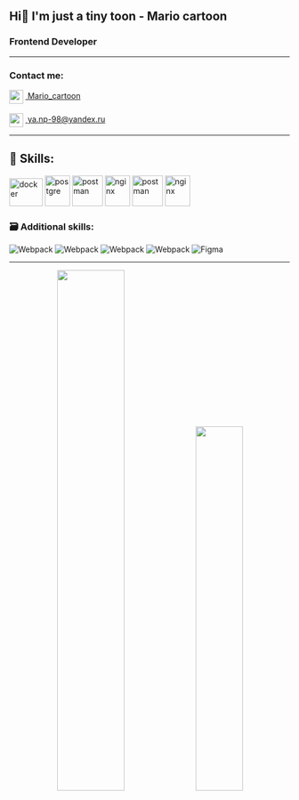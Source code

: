 ##  Hi👋 I'm just a tiny toon - Mario cartoon 

### Frontend Developer 
-------

### Contact me:
<div>
      <img align="center" src="https://www.vectorlogo.zone/logos/telegram/telegram-icon.svg" width="25" height="25"/>
      <a href="https://t.me/Mario_cartoon">&nbsp;Mario_cartoon</a>
</div>
<br>
<div>
  <img align="center" src="https://www.svgrepo.com/show/50201/email.svg" width="25" height="25"/>
   <a href="mailto:ya.np-98@yandex.ru">&nbsp;ya.np-98@yandex.ru</a>
</div>


-------
## 🚀 Skills: 
<p>
      <img src="https://www.vectorlogo.zone/logos/vuejs/vuejs-icon.svg" alt="docker" width="60" height="50"/>
      <img src="https://www.vectorlogo.zone/logos/axios/axios-icon.svg" alt="postgre" width="45" height="55"/>
      <img src="https://www.vectorlogo.zone/logos/npmjs/npmjs-ar21.svg" alt="postman"   height="55"/>
      <img src="https://www.vectorlogo.zone/logos/javascript/javascript-icon.svg" alt="nginx" width="45" height="55"/>
      <img src="https://www.vectorlogo.zone/logos/w3_html5/w3_html5-icon.svg" alt="postman"   height="55"/>
      <img src="https://www.vectorlogo.zone/logos/sass-lang/sass-lang-icon.svg" alt="nginx" width="45" height="55"/>
  
  
</p>

### 🗃 Additional skills: 
![Webpack](https://img.shields.io/badge/Python-14354C?style=for-the-badge&logo=python&logoColor=white)
![Webpack](https://img.shields.io/badge/Django-092E20?style=for-the-badge&logo=django&logoColor=white)
![Webpack](https://img.shields.io/badge/Unity-100000?style=for-the-badge&logo=unity&logoColor=white)
![Webpack](https://img.shields.io/badge/MySQL-00000F?style=for-the-badge&logo=mysql&logoColor=white)
![Figma](https://img.shields.io/badge/-Figma-0d1117?style=for-the-badge&logo=Figma)

-------

<div align="center">
  <img width="49%" src="http://github-readme-streak-stats.herokuapp.com?user=Mario-cartoon&theme=react&hide_border=true&date_format=j%2Fn%5B%2FY%5D"/>
  <img width="41%" src="https://github-readme-stats.vercel.app/api/top-langs/?username=Mario-cartoon&layout=compact&theme=react&show_icons=truet&hide_border=true&date_format=j%2Fn%5B%2FY%5D"/>
</div>
